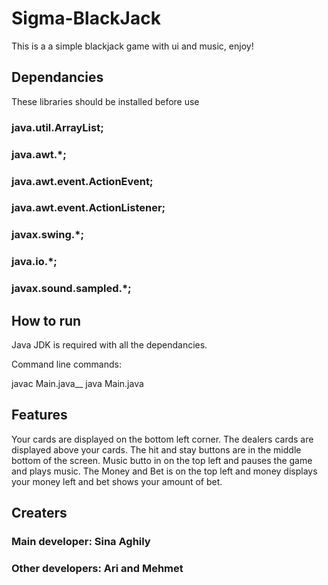 # Sigma-BlackJack
This is a a simple blackjack game with ui and music, enjoy!


## Dependancies

These libraries should be installed before use

### java.util.ArrayList;
### java.awt.*;
### java.awt.event.ActionEvent;
### java.awt.event.ActionListener;
### javax.swing.*;
### java.io.*;
### javax.sound.sampled.*;


## How to run

Java JDK is required with all the dependancies.

Command line commands:

javac Main.java__
java Main.java



## Features

Your cards are displayed on the bottom left corner. The dealers cards are displayed above your cards. The hit and stay buttons are in the middle bottom of the screen. Music butto in on the top left and pauses the game and plays music. The Money and Bet is on the top left and money displays your money left and bet shows your amount of bet.

## Creaters

### Main developer: Sina Aghily
### Other developers: Ari and Mehmet
